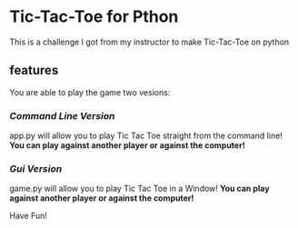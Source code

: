 # Tic-Tac-Toe for Pthon
This is a challenge I got from my instructor to make Tic-Tac-Toe on python

## features
You are able to play the game two vesions:

### *Command Line Version*
app.py will allow you to play Tic Tac Toe straight from the command line!
**You can play against another player or against the computer!**

### *Gui Version*
game.py will allow you to play Tic Tac Toe in a Window!
**You can play against another player or against the computer!**

Have Fun!